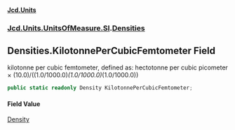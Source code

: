 #### [Jcd.Units](index.md 'index')
### [Jcd.Units.UnitsOfMeasure.SI](Jcd.Units.UnitsOfMeasure.SI.md 'Jcd.Units.UnitsOfMeasure.SI').[Densities](Densities.md 'Jcd.Units.UnitsOfMeasure.SI.Densities')

## Densities.KilotonnePerCubicFemtometer Field

kilotonne per cubic femtometer, defined as: hectotonne per cubic picometer × (10.0)/((1.0/1000.0)*(1.0/1000.0)*(1.0/1000.0))

```csharp
public static readonly Density KilotonnePerCubicFemtometer;
```

#### Field Value
[Density](Density.md 'Jcd.Units.UnitTypes.Density')